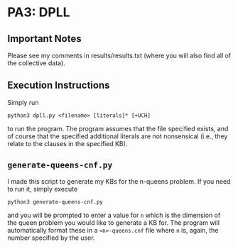 # PA3: DPLL

## Important Notes

Please see my comments in results/results.txt (where you will also find all of the collective data).

## Execution Instructions
Simply run
```
python3 dpll.py <filename> [literals]* [+UCH]
```
to run the program. The program assumes that the file specified exists, and of course that the specified additional literals are not nonsensical (i.e., they relate to the clauses in the specified KB).

## `generate-queens-cnf.py`

I made this script to generate my KBs for the n-queens problem. If you need to run it, simply execute
```
python3 generate-queens-cnf.py
```
and you will be prompted to enter a value for `n` which is the dimension of the queen problem you would like to generate a KB for. The program will automatically format these in a `<n>-queens.cnf` file where `n` is, again, the number specified by the user.